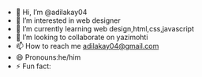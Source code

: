 - 👋 Hi, I’m @adilakay04
- 👀 I’m interested in web designer
- 🌱 I’m currently learning web design,html,css,javascript
- 💞️ I’m looking to collaborate on yazimohti
- 📫 How to reach me adilakay04@gmail.com
- 😄 Pronouns:he/him
- ⚡ Fun fact: 

<!---
adilakay04/adilakay04 is a ✨ special ✨ repository because its `README.md` (this file) appears on your GitHub profile.
You can click the Preview link to take a look at your changes.
--->
